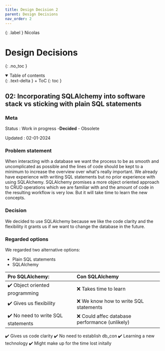 ```yaml
---
title: Design Decision 2
parent: Design Decisions
nav_order: 2
---
```


{: .label }
Nicolas

# Design Decisions
{: .no_toc }

<details open markdown="block">
{: .text-delta }
<summary>Table of contents</summary>
+ ToC
{: toc }
</details>

## 02: Incorporating SQLAlchemy into software stack vs sticking with plain SQL statements

### Meta

Status
: Work in progress -**Decided** - Obsolete

Updated
: 02-01-2024

### Problem statement

When interacting with a database we want the process to be as smooth and uncomplicated as possible and the lines of code should be kept to a minimum to increase the overview over what's really important. We already have experience with writing SQL statements but no prior experience with using SQLAlchemy. SQLAlchemy promises a more object oriented approach to CRUD operations which we are familiar with and the amount of code in the resulting workflow is very low. But it will take time to learn the new concepts.

### Decision

We decided to use SQLAlchemy because we like the code clarity and the flexibility it grants us if we want to change the database in the future.

### Regarded options

We regarded two alternative options:

+ Plain SQL statements
+ SQLAlchemy

 Pro SQLAlchemy: | Con SQLAlchemy
 :-- | :-- 
 ✔️ Object oriented programming | ❌ Takes time to learn
 ✔️ Gives us flexibility | ❌ We know how to write SQL statements
 ✔️ No need to write SQL statements | ❌ Could affec database performance (unlikely)
 ✔️ Gives us code clarity 
 ✔️ No need to establish db_con 
 ✔️ Learning a new technology 
 ✔️ Might make up for the time lost initally 
